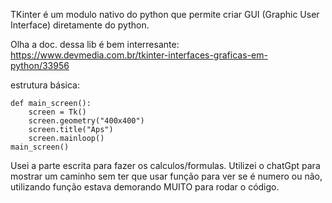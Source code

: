 TKinter é um modulo nativo do python que permite criar GUI (Graphic User Interface) diretamente do python.

Olha a doc. dessa lib é bem interresante: https://www.devmedia.com.br/tkinter-interfaces-graficas-em-python/33956

estrutura básica: 
    
    def main_screen():
        screen = Tk()
        screen.geometry("400x400")
        screen.title("Aps")
        screen.mainloop()
    main_screen()

Usei a parte escrita para fazer os calculos/formulas. Utilizei o chatGpt para mostrar um caminho sem ter que usar função para ver se é numero ou não, utilizando função estava demorando MUITO para rodar o código.
